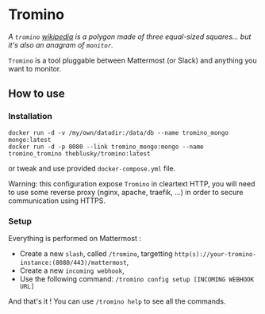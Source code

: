 # Tromino

*A `tromino` [wikipedia](https://en.wikipedia.org/wiki/Tromino) is a polygon made of three equal-sized squares... but
it's also an anagram of `monitor`.*

`Tromino` is a tool pluggable between Mattermost (or Slack) and anything you want to monitor.

## How to use

### Installation

```
docker run -d -v /my/own/datadir:/data/db --name tromino_mongo mongo:latest
docker run -d -p 8080 --link tromino_mongo:mongo --name tromino_tromino theblusky/tromino:latest
```
or tweak and use provided `docker-compose.yml` file.

Warning: this configuration expose `Tromino` in cleartext HTTP, you will need to use some reverse proxy (nginx, apache,
traefik, ...) in order to secure communication using HTTPS.

### Setup

Everything is performed on Mattermost :

- Create a new `slash`, called `/tromino`, targetting `http(s)://your-tromino-instance:(8080/443)/mattermost`,
- Create a new `incoming webhook`,
- Use the following command: `/tromino config setup [INCOMING WEBHOOK URL]`

And that's it ! You can use `/tromino help` to see all the commands.
